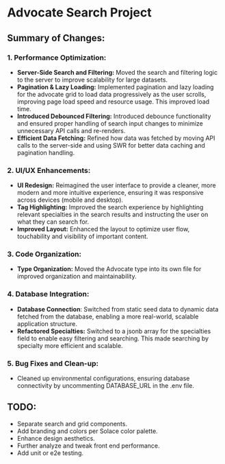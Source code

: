 # Advocate Search Project

## Summary of Changes:

### 1. Performance Optimization:

- **Server-Side Search and Filtering:** Moved the search and filtering logic to the server to improve scalability for large datasets. 
- **Pagination & Lazy Loading:** Implemented pagination and lazy loading for the advocate grid to load data progressively as the user scrolls, improving page load speed and resource usage. This improved load time.
- **Introduced Debounced Filtering:** Introduced debounce functionality and ensured proper handling of search input changes to minimize unnecessary API calls and re-renders.
- **Efficient Data Fetching:** Refined how data was fetched by moving API calls to the server-side and using SWR for better data caching and pagination handling.


### 2. UI/UX Enhancements:

- **UI Redesign:** Reimagined the user interface to provide a cleaner, more modern and more intuitive experience, ensuring it was responsive across devices (mobile and desktop).
- **Tag Highlighting:** Improved the search experience by highlighting relevant specialties in the search results and instructing the user on what they can search for.
- **Improved Layout:** Enhanced the layout to optimize user flow, touchability and visibility of important content.

### 3. Code Organization:

- **Type Organization:** Moved the Advocate type into its own file for improved organization and maintainability.

### 4. Database Integration:

- **Database Connection**: Switched from static seed data to dynamic data fetched from the database, enabling a more real-world, scalable application structure.
- **Refactored Specialties:** Switched to a jsonb array for the specialties field to enable easy filtering and searching. This made searching by specialty more efficient and scalable. 

### 5. Bug Fixes and Clean-up:

- Cleaned up environmental configurations, ensuring database connectivity by uncommenting DATABASE_URL in the .env file.


## TODO:

- Separate search and grid components.
- Add branding and colors per Solace color palette.
- Enhance design aesthetics.
- Further analyze and tweak front end performance.
- Add unit or e2e testing.